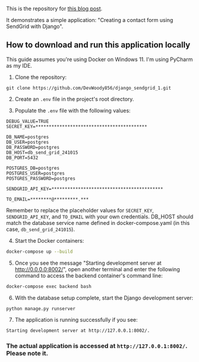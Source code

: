 
This is the repository for <a href="https://github.com/DevWoody856/django_sendgrid_1" target="_blank"><span class="link">this blog post<span></a>.

It demonstrates a simple application: "Creating a contact form using SendGrid with Django".

## How to download and run this application locally

This guide assumes you're using Docker on Windows 11. I'm using PyCharm as my IDE.


1. Clone the repository:
```
git clone https://github.com/DevWoody856/django_sendgrid_1.git
```

2. Create an `.env` file in the project's root directory.

3. Populate the `.env` file with the following values:

```
DEBUG_VALUE=TRUE
SECRET_KEY=******************************************

DB_NAME=postgres
DB_USER=postgres
DB_PASSWORD=postgres
DB_HOST=db_send_grid_241015
DB_PORT=5432

POSTGRES_DB=postgres
POSTGRES_USER=postgres
POSTGRES_PASSWORD=postgres

SENDGRID_API_KEY=******************************************

TO_EMAIL=********@*********.***
```

Remember to replace the placeholder values for `SECRET_KEY`, `SENDGRID_API_KEY`, and `TO_EMAIL` with your own credentials. DB_HOST should match the database service name defined in docker-compose.yaml (in this case, `db_send_grid_241015`).


4. Start the Docker containers:

```bash
docker-compose up --build
```

5. Once you see the message "Starting development server at http://0.0.0.0:8002/", open another terminal and enter the following command to access the backend container's command line:

```bash
docker-compose exec backend bash
```

6. With the database setup complete, start the Django development server:

```bash
python manage.py runserver
```

7. The application is running successfully if you see:

```bash
Starting development server at http://127.0.0.1:8002/.
```

### The actual application is accessed at `http://127.0.0.1:8002/`. Please note it.